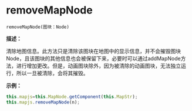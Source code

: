 # removeMapNode

`removeMapNode(图块：Node)`

**描述：**

  清除地图信息。此方法只是清除该图块在地图中的显示信息，并不会摧毁图块Node，且该图块的其他信息也会被保留下来，必要时可以通过addMapNode方法，进行增加更改。但是，动画图块除外，因为被清除的动画图块，无法独立运行，所以一旦被清除，会将其摧毁。

**示例：**
```javascript
this.mapjs=this.MapNode.getComponent(this.MapStr);
this.mapjs.removeMapNode(n);
```
